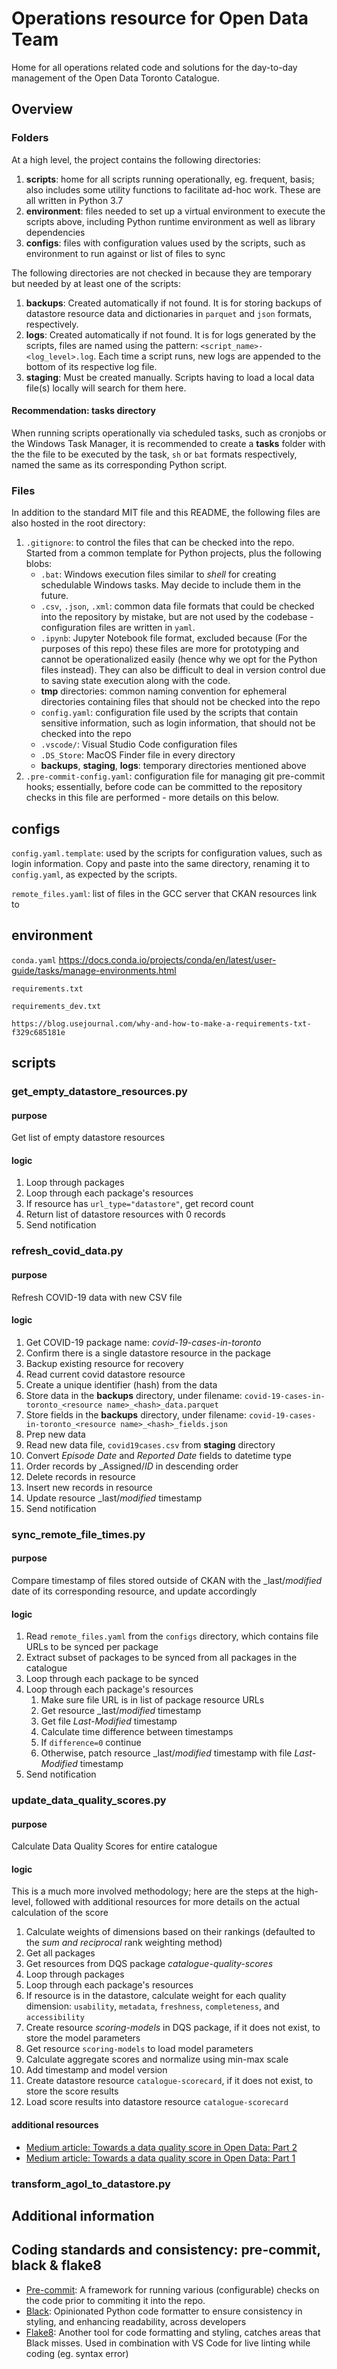 # Operations resource for Open Data Team

Home for all operations related code and solutions for the day-to-day management of the Open Data Toronto Catalogue.

## Overview

### Folders

At a high level, the project contains the following directories:

1. **scripts**: home for all scripts running operationally, eg. frequent, basis; also includes some utility functions to facilitate ad-hoc work. These are all written in Python 3.7
1. **environment**: files needed to set up a virtual environment to execute the scripts above, including Python runtime environment as well as library dependencies
1. **configs**:  files with configuration values used by the scripts, such as environment to run against or list of files to sync

The following directories are not checked in because they are temporary but needed by at least one of the scripts:

1. **backups**: Created automatically if not found. It is for storing backups of datastore resource data and dictionaries in `parquet` and `json` formats, respectively.
1. **logs**: Created automatically if not found. It is for logs generated by the scripts, files are named using the pattern: `<script_name>-<log_level>.log`. Each time a script runs, new logs are appended to the bottom of its respective log file.
1. **staging**: Must be created manually. Scripts having to load a local data file(s) locally will search for them here.

#### Recommendation: tasks directory

When running scripts operationally via scheduled tasks, such as cronjobs or the Windows Task Manager, it is recommended to create a **tasks** folder with the the file to be executed by the task, `sh` or `bat` formats respectively, named the same as its corresponding Python script.

### Files

In addition to the standard MIT file and this README, the following files are also hosted in the root directory:

1. `.gitignore`: to control the files that can be checked into the repo. Started from a common template for Python projects, plus the following blobs:
   * `.bat`: Windows execution files similar to _shell_ for creating schedulable Windows tasks. May decide to include them in the future.
   * `.csv`, `.json`, `.xml`: common data file formats that could be checked into the repository by mistake, but are not used by the codebase - configuration files are written in `yaml`.
   * `.ipynb`: Jupyter Notebook file format, excluded because (For the purposes of this repo) these files are more for prototyping and cannot be operationalized easily (hence why we opt for the Python files instead). They can also be difficult to deal in version control due to saving state execution along with the code.
   * **tmp** directories: common naming convention for ephemeral directories containing files that should not be checked into the repo
   * `config.yaml`: configuration file used by the scripts that contain sensitive information, such as login information, that should not be checked into the repo
   * `.vscode/`: Visual Studio Code configuration files
   * `.DS_Store`: MacOS Finder file in every directory
   * **backups**, **staging**, **logs**: temporary directories mentioned above
1. `.pre-commit-config.yaml`: configuration file for managing git pre-commit hooks; essentially, before code can be committed to the repository checks in this file are performed - more details on this below.

## configs

`config.yaml.template`: used by the scripts for configuration values, such as login information. Copy and paste into the same directory, renaming it to `config.yaml`, as expected by the scripts.

`remote_files.yaml`: list of files in the GCC server that CKAN resources link to

## environment

`conda.yaml`
https://docs.conda.io/projects/conda/en/latest/user-guide/tasks/manage-environments.html

`requirements.txt`


`requirements_dev.txt`

```
https://blog.usejournal.com/why-and-how-to-make-a-requirements-txt-f329c685181e
```

## scripts

### get_empty_datastore_resources.py

#### purpose

Get list of empty datastore resources

#### logic

1. Loop through packages
1. Loop through each package's resources
1. If resource has `url_type="datastore"`, get record count
1. Return list of datastore resources with 0 records
1. Send notification

### refresh_covid_data.py

#### purpose

Refresh COVID-19 data with new CSV file

#### logic

1. Get COVID-19 package name: _covid-19-cases-in-toronto_
1. Confirm there is a single datastore resource in the package
1. Backup existing resource for recovery 
  1. Read current covid datastore resource
  1. Create a unique identifier (hash) from the data
  1. Store data in the **backups** directory, under filename: `covid-19-cases-in-toronto_<resource name>_<hash>_data.parquet`
  1. Store fields in the **backups** directory, under filename: `covid-19-cases-in-toronto_<resource name>_<hash>_fields.json`
1. Prep new data
  1. Read new data file, `covid19cases.csv` from **staging** directory
  1. Convert _Episode Date_ and _Reported Date_ fields to datetime type
  1. Order records by _Assigned/_ID_ in descending order
1. Delete records in resource
1. Insert new records in resource
1. Update resource _last/_modified_ timestamp
1. Send notification

### sync_remote_file_times.py

#### purpose

Compare timestamp of files stored outside of CKAN with the _last/_modified_ date of its corresponding resource, and update accordingly

#### logic

1. Read `remote_files.yaml` from the `configs` directory, which contains file URLs to be synced per package
1. Extract subset of packages to be synced from all packages in the catalogue
1. Loop through each package to be synced
1. Loop through each package's resources
   1. Make sure file URL is in list of package resource URLs
   1. Get resource _last/_modified_ timestamp
   1. Get file _Last-Modified_ timestamp
   1. Calculate time difference between timestamps
   1. If `difference=0` continue
   1. Otherwise, patch resource _last/_modified_ timestamp with file _Last-Modified_ timestamp
1. Send notification

### update_data_quality_scores.py

#### purpose

Calculate Data Quality Scores for entire catalogue

#### logic

This is a much more involved methodology; here are the steps at the high-level, followed with additional resources for more details on the actual calculation of the score

1. Calculate weights of dimensions based on their rankings (defaulted to the _sum and reciprocal_ rank weighting method)
1. Get all packages
1. Get resources from DQS package _catalogue-quality-scores_
1. Loop through packages
1. Loop through each package's resources
1. If resource is in the datastore, calculate weight for each quality dimension: `usability`, `metadata`, `freshness`, `completeness`, and `accessibility`
1. Create resource _scoring-models_ in DQS package, if it does not exist, to store the model parameters
1. Get resource `scoring-models` to load model parameters
1. Calculate aggregate scores and normalize using min-max scale
1. Add timestamp and model version
1. Create datastore resource `catalogue-scorecard`, if it does not exist, to store the score results
1. Load score results into datastore resource `catalogue-scorecard`


#### additional resources

* [Medium article: Towards a data quality score in Open Data: Part 2](https://medium.com/open-data-toronto/towards-a-data-quality-score-in-open-data-part-2-3f193eb9e21d)
* [Medium article: Towards a data quality score in Open Data: Part 1](https://medium.com/open-data-toronto/towards-a-data-quality-score-in-open-data-part-1-525e59f729e9)

### transform_agol_to_datastore.py

## Additional information

## Coding standards and consistency: pre-commit, black & flake8

* [Pre-commit](https://pre-commit.com/): A framework for running various (configurable) checks on the code prior to commiting it into the repo. 
* [Black](https://github.com/psf/black): Opinionated Python code formatter to ensure consistency in styling, and enhancing readability, across developers
* [Flake8](https://flake8.pycqa.org/en/latest/): Another tool for code formatting and styling, catches areas that Black misses. Used in combination with VS Code for live linting while coding (eg. syntax error)